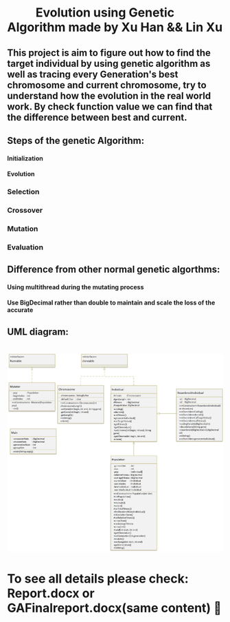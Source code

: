 #            Evolution using Genetic Algorithm made by Xu Han && Lin Xu
##  This project is aim to figure out how to find the target individual by using genetic algorithm as well as tracing every Generation's best chromosome and current chromosome, try to understand how the evolution in the real world work. By check function value we can find that the difference between best and current. 

##  Steps of the genetic Algorithm:
####    Initialization
####    Evolution
###       Selection
###       Crossover
###       Mutation
###       Evaluation


##  Difference from other normal genetic algorthms:
####   Using multithread during the mutating process
####   Use BigDecimal rather than double to maintain and scale the loss of the accurate


## UML diagram:
![alt text](./ProgramFinal.jpg "UML")
==================

#  To see all details please check: Report.docx or GAFinalreport.docx(same content) &#x1F34E;


